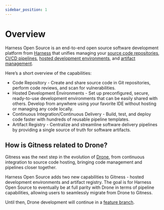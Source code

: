 ```yaml
---
sidebar_position: 1
---
```


# Overview

Harness Open Source is an end-to-end open source software development platform from [Harness](https://www.harness.io/) that unifies managing your [source code repositories](/docs/category/repositories), [CI/CD pipelines](/docs/open-source/pipelines/overview), [hosted development environments](/docs/category/gitspaces), and [artifact management](/docs/category/registries).

Here’s a short overview of the capabilities:

- Code Repository - Create and share source code in Git repositories, perform code reviews, and scan for vulnerabilities.
- Hosted Development Environments - Set up preconfigured, secure, ready-to-use development environments that can be easily shared with others. Develop from anywhere using your favorite IDE without hosting or managing any code locally.
- Continuous Integration/Continuous Delivery - Build, test, and deploy code faster with hundreds of reusable pipeline templates.
- Artifact Registry - Centralize and streamline software delivery pipelines by providing a single source of truth for software artifacts.

## How is Gitness related to Drone?

Gitness was the next step in the evolution of [Drone](https://www.drone.io), from continuous integration to source code hosting, bringing code management and pipelines closer together. 

Harness Open Source adds two new capabilities to Gitness - hosted development environments and artifact registry.
The goal is for Harness Open Source to eventually be at full parity with Drone in terms of pipeline capabilities, allowing users to seamlessly migrate from Drone to Gitness.

Until then, Drone development will continue in a [feature branch](https://github.com/harness/gitness/tree/drone).
